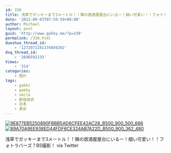 ```yaml
---
id: 338
title: 浅草でガッキーまで3メートル！！隣の居酒屋屋台にいるー！细い可爱い！！フォトラバーズ？BS撮影！
date: '2012-09-03T07:59:59+08:00'
author: Michael
layout: post
guid: 'http://www.gakky.me/?p=338'
permalink: /338.html
duoshuo_thread_id:
    - '1272072281174049202'
dsq_thread_id:
    - '2696592233'
Views:
    - '314'
categories:
    - 图片
tags:
    - gakki
    - gakky
    - smile
    - 新垣结衣
    - 日本
    - 美女
---
```


[![9E877EB5250890FBBB5AD6CFEE42AC28_B500_900_500_666](http://www.yui-aragaki.org/wp-content/uploads/img/9E877EB5250890FBBB5AD6CFEE42AC28_B500_900_500_666.jpeg)](http://www.yui-aragaki.org/wp-content/uploads/img/9E877EB5250890FBBB5AD6CFEE42AC28_B1280_1280_600_800.jpeg) [![89A70A9EE938ED44FDF6CE324AB7A22D_B500_900_362_480](http://www.yui-aragaki.org/wp-content/uploads/img/89A70A9EE938ED44FDF6CE324AB7A22D_B500_900_362_480.jpeg)](http://www.yui-aragaki.org/wp-content/uploads/img/89A70A9EE938ED44FDF6CE324AB7A22D_B1280_1280_362_480.jpeg)

<span>浅草でガッキーまで3メートル！！隣の居酒屋屋台にいるー！细い可爱い！！フォトラバーズ？BS撮影！</span> via Twitter